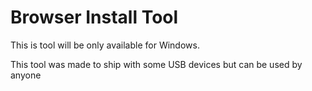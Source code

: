 # Browser Install Tool
This is tool will be only available for Windows.

This tool was made to ship with some USB devices but can be used by anyone

